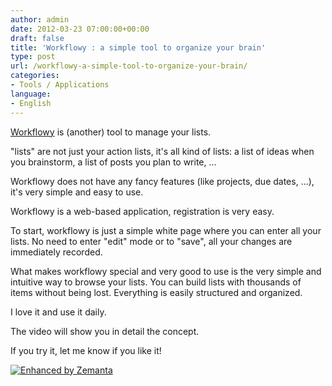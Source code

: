 ```yaml
---
author: admin
date: 2012-03-23 07:00:00+00:00
draft: false
title: 'Workflowy : a simple tool to organize your brain'
type: post
url: /workflowy-a-simple-tool-to-organize-your-brain/
categories:
- Tools / Applications
language:
- English
---
```


[Workflowy](http://workflowy.com/) is (another) tool to manage your lists.

"lists" are not just your action lists, it's all kind of lists: a list of ideas when you brainstorm, a list of posts you plan to write, ...

Workflowy does not have any fancy features (like projects, due dates, ...), it's very simple and easy to use.

Workflowy is a web-based application, registration is very easy.

To start, workflowy is just a simple white page where you can enter all your lists. No need to enter "edit" mode or to "save", all your changes are immediately recorded.

What makes workflowy special and very good to use is the very simple and intuitive way to browse your lists.
You can build lists with thousands of items without being lost. Everything is easily structured and organized.

I love it and use it daily.

The video will show you in detail the concept.

If you try it, let me know if you like it!




[![Enhanced by Zemanta](http://img.zemanta.com/zemified_a.png?x-id=a0ee3bdb-e77e-46ec-a05d-86c8043b7d4e)
](http://www.zemanta.com/)
